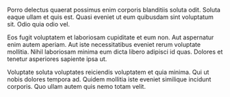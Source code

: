 Porro delectus quaerat possimus enim corporis blanditiis soluta odit. Soluta eaque ullam et quis est. Quasi eveniet ut eum quibusdam sint voluptatum sit. Odio quia odio vel.
 Eos fugit voluptatem et laboriosam cupiditate et eum non. Aut aspernatur enim autem aperiam. Aut iste necessitatibus eveniet rerum voluptate mollitia. Nihil laboriosam minima eum dicta libero adipisci id quas. Dolores et tenetur asperiores sapiente ipsa ut.
 Voluptate soluta voluptates reiciendis voluptatem et quia minima. Qui ut nobis dolores tempora ad. Quidem mollitia iste eveniet similique incidunt corporis. Quo ullam autem quis nemo totam velit.
